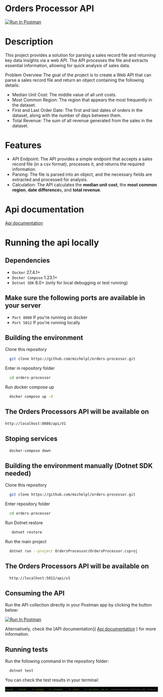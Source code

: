 # Orders Processor API
[<img src="https://run.pstmn.io/button.svg" alt="Run In Postman" style="width: 128px; height: 32px;">](https://app.getpostman.com/run-collection/1954140-7345cdfc-f428-4147-969b-35958d629c04?action=collection%2Ffork&source=rip_markdown&collection-url=entityId%3D1954140-7345cdfc-f428-4147-969b-35958d629c04%26entityType%3Dcollection%26workspaceId%3D0ccb7cc2-b18c-41ae-9e43-f7d2cce29a93#?env%5B%5BDOCKER%5D%20OrdersProcessor%5D=W3sia2V5IjoiYmFzZV91cmwiLCJ2YWx1ZSI6Imh0dHA6Ly9sb2NhbGhvc3Q6ODA4MC9hcGkvdjEiLCJlbmFibGVkIjp0cnVlLCJ0eXBlIjoiZGVmYXVsdCIsInNlc3Npb25WYWx1ZSI6Imh0dHA6Ly9sb2NhbGhvc3Q6ODA4MC9hcGkvdjEiLCJzZXNzaW9uSW5kZXgiOjB9XQ==)
# Description

This project provides a solution for parsing a sales record file and returning key data insights via a web API. The API processes the file and extracts essential information, allowing for quick analysis of sales data.

Problem Overview
The goal of the project is to create a Web API that can parse a sales record file and return an object containing the following details:

- Median Unit Cost: The middle value of all unit costs.
- Most Common Region: The region that appears the most frequently in the dataset.
- First and Last Order Date: The first and last dates of orders in the dataset, along with the number of days between them.
- Total Revenue: The sum of all revenue generated from the sales in the dataset.

# Features
- API Endpoint: The API provides a simple endpoint that accepts a sales record file (in a csv format), processes it, and returns the required information.
- Parsing: The file is parsed into an object, and the necessary fields are extracted and processed for analysis.
- Calculation: The API calculates the **median unit cost**, the **most common region**, **date difference**s, and **total revenue**.

# Api documentation
[Api documentation](https://documenter.getpostman.com/view/1954140/2sAYJ7fJow)

# Running the api locally

## Dependencies

*   ``Docker`` 27.4.1+
*   ``Docker Compose`` 1.23.1+
*   ``Dotnet SDK`` 8.0+ (only for local debugging or test running)

## Make sure the following ports are available in your server

*   ``Port 8080`` If you're running on docker
*   ``Port 5012`` If you're running locally

## Building the environment

Clone this repository

```bash
  git clone https://github.com/michelpl/orders-processor.git
```

Enter in repository folder

```bash
  cd orders-processor
```

Run docker compose up

```bash
  docker compose up -d
```

## The Orders Processors API will be available on
```bash
http://localhost:8080/api/V1
```

## Stoping services

```bash
  docker-compose down
```

## Building the environment manually (Dotnet SDK needed)

Clone this repository

```bash
  git clone https://github.com/michelpl/orders-processor.git
```

Enter repository folder

```bash
  cd orders-processor
```
Run Dotnet restore
```bash
   dotnet restore
```

Run the main project
```bash
  dotnet run --project OrdersProcessor/OrdersProcessor.csproj
```

## The Orders Processors API will be available on
```bash
  http://localhost:5012/api/v1
```

## Consuming the API

Run the API collection directly in your Postman app by clicking the button below:

[<img src="https://run.pstmn.io/button.svg" alt="Run In Postman" style="width: 128px; height: 32px;">](https://app.getpostman.com/run-collection/1954140-7345cdfc-f428-4147-969b-35958d629c04?action=collection%2Ffork&source=rip_markdown&collection-url=entityId%3D1954140-7345cdfc-f428-4147-969b-35958d629c04%26entityType%3Dcollection%26workspaceId%3D0ccb7cc2-b18c-41ae-9e43-f7d2cce29a93#?env%5B%5BDOCKER%5D%20OrdersProcessor%5D=W3sia2V5IjoiYmFzZV91cmwiLCJ2YWx1ZSI6Imh0dHA6Ly9sb2NhbGhvc3Q6ODA4MC9hcGkvdjEiLCJlbmFibGVkIjp0cnVlLCJ0eXBlIjoiZGVmYXVsdCIsInNlc3Npb25WYWx1ZSI6Imh0dHA6Ly9sb2NhbGhvc3Q6ODA4MC9hcGkvdjEiLCJzZXNzaW9uSW5kZXgiOjB9XQ==)

Alternatively, check the [API documentation](
[Api documentation](https://documenter.getpostman.com/view/1954140/2sAYJ7fJow)
) for more information.


## Running tests

Run the following command in the repository folder:

```bash
  dotnet test
```

You can check the test results in your terminal:

![img.png](img.png)


